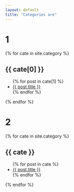 ```yaml
---
layout: default
title: "Categories are"
---
```


# 1
{% for cate in site.category %}
<article>
  <h1 id="cate_{{ cate[0] }}">{{ cate[0] }}</h1>
  <ul>
    {% for post in cate[1] %}
    <li><a href="{{ post.url }}">{{ post.title }}</a></li>
    {% endfor %}
  </ul>
</article>
{% endfor %}

# 2

{% for cate in site.category %}
<article>
  <h1 id="{{ cate }}">{{ cate }}</h1>
  <ul>
    {% for post in cate %}
    <li><a href="{{ post.url }}">{{ post.title }}</a></li>
    {% endfor %}
  </ul>
</article>
{% endfor %}



